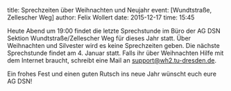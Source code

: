 title: Sprechzeiten über Weihnachten und Neujahr
event: [Wundtstraße, Zellescher Weg]
author: Felix Wollert
date: 2015-12-17
time: 15:45

Heute Abend um 19:00 findet die letzte Sprechstunde im Büro der AG DSN Sektion Wundtstraße/Zellescher Weg für dieses Jahr statt. Über Weihnachten und Silvester wird es keine Sprechzeiten geben. Die nächste Sprechstunde findet am 4. Januar statt. Falls ihr über Weihnachten Hilfe mit dem Internet braucht, schreibt eine Mail an support@wh2.tu-dresden.de.

Ein frohes Fest und einen guten Rutsch ins neue Jahr wünscht euch eure AG DSN!
